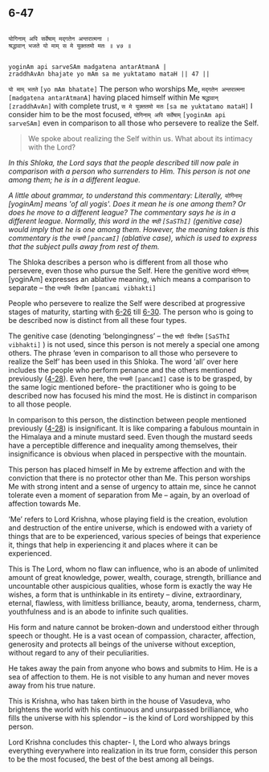 ## 6-47

```shloka-sa

योगिनाम् अपि सर्वेषाम् मद्गतेन अन्तरात्मना ।
श्रद्धावान् भजते यो माम् स मे युक्ततमो मतः ॥ ४७ ॥

```
```shloka-sa-hk

yoginAm api sarveSAm madgatena antarAtmanA |
zraddhAvAn bhajate yo mAm sa me yuktatamo mataH || 47 ||

```
`यो माम् भतते` `[yo mAm bhatate]` The person who worships Me, `मद्गतेन अन्तरात्मना` `[madgatena antarAtmanA]` having placed himself within Me `श्रद्धावान्` `[zraddhAvAn]` with complete trust, `स मे युक्ततमो मतः` `[sa me yuktatamo mataH]` I consider him to be the most focused, `योगिनाम् अपि सर्वेषाम्` `[yoginAm api sarveSAm]` even in comparison to all those who persevere to realize the Self.


<a name='applnote_115'></a>
> We spoke about realizing the Self within us. What about its intimacy with the Lord?

_In this Shloka, the Lord says that the people described till now pale in comparison with a person who surrenders to Him. This person is not one among them; he is in a different league._

_A little about grammar, to understand this commentary: Literally, `योगिनाम्` [yoginAm] means 'of all yogis'. Does it mean he is one among them? Or does he move to a different league? The commentary says he is in a different league. Normally, this word in the `षष्ठी` `[SaSThI]` (genitive case) would imply that he is one among them. However, the meaning taken is this commentary is the  `पन्चमी` `[pancamI]` (ablative case), which is used to express that the subject pulls away from rest of them._

The Shloka describes a person who is different from all those who persevere, even those who pursue the Self. Here the genitive word `योगिनाम्` [yoginAm] expresses an ablative meaning, which means a comparison to separate – the 
`पन्चमि विभक्ति` `[pancami vibhakti]`

People who persevere to realize the Self were described at progressive stages of maturity, starting with [6-26](6-26.md) till [6-30](6-30.md). The person who is going to be described now is distinct from all these four types. 

The genitive case (denoting ‘belongingness’ – the 
`षष्ठी विभक्ति` `[SaSThI vibhakti]`
) is not used, since this person is not merely a special one among others. The phrase ‘even in comparison to all those who persevere to realize the Self’ has been used in this Shloka. The word ‘all’ over here includes the people who perform penance and the others mentioned previously ([4-28](4-28.md)). Even here, the 
`पन्चमी` `[pancamI]`
 case is to be grasped, by the same logic mentioned before- the practitioner who is going to be described now has focused his mind the most. He is distinct in comparison to all those people.

In comparison to this person, the distinction between people mentioned previously ([4-28](4-28.md)) is insignificant. It is like comparing a fabulous mountain in the Himalaya and a minute mustard seed. Even though the mustard seeds have a perceptible difference and inequality among themselves, their insignificance is obvious when placed in perspective with the mountain.

This person has placed himself in Me by extreme affection and with the conviction that there is no protector other than Me. This person worships Me with strong intent and a sense of urgency to attain me, since he cannot tolerate even a moment of separation from Me – again, by an overload of affection towards Me. 

‘Me’ refers to Lord Krishna, whose playing field is the creation, evolution and destruction of the entire universe, which is endowed with a variety of things that are to be experienced, various species of beings that experience it, things that help in experiencing it and places where it can be experienced. 

This is The Lord, whom no flaw can influence, who is an abode of unlimited amount of great knowledge, power, wealth, courage, strength, brilliance and uncountable other auspicious qualities, whose form is exactly the way He wishes, a form that is unthinkable in its entirety – divine, extraordinary, eternal, flawless, with limitless brilliance, beauty, aroma, tenderness, charm, youthfulness and is an abode to infinite such qualities. 

His form and nature cannot be broken-down and understood either through speech or thought. He is a vast ocean of compassion, character, affection, generosity and protects all beings of the universe without exception, without regard to any of their peculiarities. 

He takes away the pain from anyone who bows and submits to Him. He is a sea of affection to them. He is not visible to any human and never moves away from his true nature. 

This is Krishna, who has taken birth in the house of Vasudeva, who brightens the world with his continuous and unsurpassed brilliance, who fills the universe with his splendor – is the kind of Lord worshipped by this person.

Lord Krishna concludes this chapter- I, the Lord who always brings everything everywhere into realization in its true form, consider this person to be the most focused, the best of the best among all beings.


